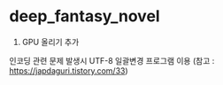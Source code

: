 # deep_fantasy_novel
1. GPU 올리기 추가

인코딩 관련 문제 발생시 UTF-8 일괄변경 프로그램 이용 (참고 : https://japdaguri.tistory.com/33)

